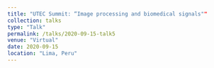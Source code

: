 ```yaml
---
title: "UTEC Summit: “Image processing and biomedical signals""
collection: talks
type: "Talk"
permalink: /talks/2020-09-15-talk5
venue: "Virtual"
date: 2020-09-15
location: "Lima, Peru"
---
```


